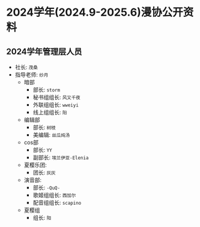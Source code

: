 # 2024学年(2024.9-2025.6)漫协公开资料

## 2024学年管理层人员

- 社长: `茂桑`
- 指导老师: `纱月`
  - 暗部
    - 部长: `storm`
    - 秘书组组长: `风又千夜`
    - 外联组组长: `wweiyi`
    - 线上组组长: `阳`
  - 编辑部
    - 部长: `树枝`
    - 美编辑: `丝瓜炖汤`
  - cos部
    - 部长: `YY`
    - 副部长: `埃兰伊亚-Elenia`
  - 夏樱乐团:
    - 团长: `灰灰`
  - 演音部:
    - 部长: `-QuQ-`
    - 歌姬组组长: `西加尔`
    - 配音组组长: `scapino`
  - 夏樱组
    - 组长: `阳`

